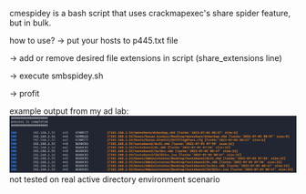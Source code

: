 cmespidey is a bash script that uses crackmapexec's share spider feature, but in bulk.

how to use?
-> put your hosts to p445.txt file

-> add or remove desired file extensions in script (share_extensions line)

-> execute smbspidey.sh

-> profit

example output from my ad lab:
![](https://raw.githubusercontent.com/crosscutsaw/cmespidey/main/output.PNG)
not tested on real active directory environment scenario
